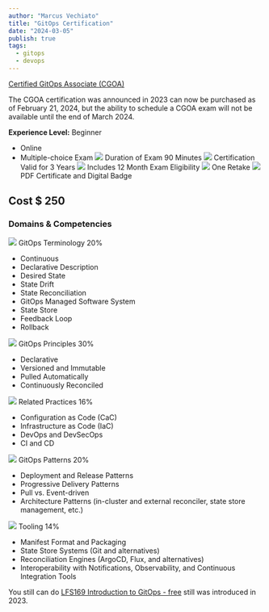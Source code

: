 ```yaml
---
author: "Marcus Vechiato"
title: "GitOps Certification"
date: "2024-03-05"
publish: true
tags: 
  - gitops
  - devops
--- 
```


[Certified GitOps Associate (CGOA)](https://training.linuxfoundation.org/certification/certified-gitops-associate-cgoa/)

The CGOA certification was announced in 2023 can now be purchased as of February 21, 2024, but the ability to schedule a CGOA exam will not be available until the end of March 2024.  

**Experience Level:** Beginner

- Online
- Multiple-choice Exam
![](https://training.linuxfoundation.org/wp-content/mu-plugins/lf-owls-pdp/assets/images/pdp-fundamentals/include-2.png) Duration of Exam 90 Minutes
![](https://training.linuxfoundation.org/wp-content/mu-plugins/lf-owls-pdp/assets/images/pdp-fundamentals/include-3.png) Certification Valid for 3 Years
![](https://training.linuxfoundation.org/wp-content/mu-plugins/lf-owls-pdp/assets/images/pdp-fundamentals/include-4.png) Includes 12 Month Exam Eligibility
![](https://training.linuxfoundation.org/wp-content/mu-plugins/lf-owls-pdp/assets/images/pdp-fundamentals/include-5.png) One Retake
![](https://training.linuxfoundation.org/wp-content/mu-plugins/lf-owls-pdp/assets/images/pdp-fundamentals/include-6.png) PDF Certificate and Digital Badge

## Cost $ 250

### Domains & Competencies

![](https://training.linuxfoundation.org/wp-content/mu-plugins/lf-owls-pdp/assets/images/pdp-fundamentals/course-chapter.png) GitOps Terminology 20%

- Continuous  
- Declarative Description  
- Desired State  
- State Drift  
- State Reconciliation  
- GitOps Managed Software System  
- State Store  
- Feedback Loop  
- Rollback

![](https://training.linuxfoundation.org/wp-content/mu-plugins/lf-owls-pdp/assets/images/pdp-fundamentals/course-chapter.png) GitOps Principles 30%

- Declarative  
- Versioned and Immutable  
- Pulled Automatically  
- Continuously Reconciled  

![](https://training.linuxfoundation.org/wp-content/mu-plugins/lf-owls-pdp/assets/images/pdp-fundamentals/course-chapter.png) Related Practices 16%

- Configuration as Code (CaC)  
- Infrastructure as Code (IaC)  
- DevOps and DevSecOps  
- CI and CD

![](https://training.linuxfoundation.org/wp-content/mu-plugins/lf-owls-pdp/assets/images/pdp-fundamentals/course-chapter.png) GitOps Patterns 20%

- Deployment and Release Patterns  
- Progressive Delivery Patterns  
- Pull vs. Event-driven  
- Architecture Patterns (in-cluster and external reconciler, state store management, etc.)

![](https://training.linuxfoundation.org/wp-content/mu-plugins/lf-owls-pdp/assets/images/pdp-fundamentals/course-chapter.png) Tooling 14%

- Manifest Format and Packaging  
- State Store Systems (Git and alternatives)  
- Reconciliation Engines (ArgoCD, Flux, and alternatives)  
- Interoperability with Notifications, Observability, and Continuous Integration Tools

You still can do [LFS169 Introduction to GitOps - free](https://training.linuxfoundation.org/training/introduction-to-gitops-lfs169/) still was introduced in 2023.

